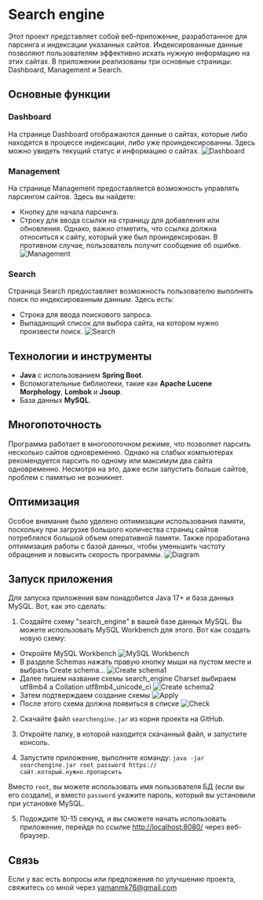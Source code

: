 # Search engine
Этот проект представляет собой веб-приложение, разработанное для парсинга и индексации указанных сайтов. Индексированные данные позволяют пользователям эффективно искать нужную информацию на этих сайтах. В приложении реализованы три основные страницы: Dashboard, Management и Search.

## Основные функции
### Dashboard
На странице Dashboard отображаются данные о сайтах, которые либо находятся в процессе индексации, либо уже проиндексированны. Здесь можно увидеть текущий статус и информацию о сайтах.
![Dashboard](https://github.com/Yaman96/SearchEngine/blob/fa69f4085ca5f856000d70217df501614989fdfe/screenShots/Dashboard_indexing.png)

### Management

На странице Management предоставляется возможность управлять парсингом сайтов. Здесь вы найдете:

-   Кнопку для начала парсинга.
-   Строку для ввода ссылки на страницу для добавления или обновления. Однако, важно отметить, что ссылка должна относиться к сайту, который уже был проиндексирован. В противном случае, пользователь получит сообщение об ошибке.
    ![Management](https://github.com/Yaman96/SearchEngine/blob/fa69f4085ca5f856000d70217df501614989fdfe/screenShots/Management_link.png)

### Search

Страница Search предоставляет возможность пользователю выполнять поиск по индексированным данным. Здесь есть:

-   Строка для ввода поискового запроса.
-   Выпадающий список для выбора сайта, на котором нужно произвести поиск.
    ![Search](https://github.com/Yaman96/SearchEngine/blob/fa69f4085ca5f856000d70217df501614989fdfe/screenShots/Search_result.png)
## Технологии и инструменты

-   **Java** с использованием **Spring Boot**.
-   Вспомогательные библиотеки, такие как **Apache Lucene Morphology**, **Lombok** и **Jsoup**.
-   База данных **MySQL**.

## Многопоточность

Программа работает в многопоточном режиме, что позволяет парсить несколько сайтов одновременно. Однако на слабых компьютерах рекомендуется парсить по одному или максимум два сайта одновременно. Несмотря на это, даже если запустить больше сайтов, проблем с памятью не возникнет.

## Оптимизация

Особое внимание было уделено оптимизации использования памяти, поскольку при загрузке большого количества страниц сайтов потреблялся большой объем оперативной памяти. Также проработана оптимизация работы с базой данных, чтобы уменьшить частоту обращения и повысить скорость программы.
![Diagram](https://github.com/Yaman96/SearchEngine/blob/77b2c30ea30cb996058057e3c2b24c9075a14834/screenShots/Diagram.png)

## Запуск приложения
Для запуска приложения вам понадобится Java 17+ и база данных MySQL. Вот, как это сделать:

1.  Создайте схему "search_engine" в вашей базе данных MySQL. Вы можете использовать MySQL Workbench для этого.
    Вот как создать новую схему:
- Откройте MySQL Workbench
  ![MySQL Workbench](https://github.com/Yaman96/SearchEngine/blob/2b71cca9d8caca7b77f53905ec216fe6119c6f65/screenShots/Workbench.png)
- В разделе Schemas нажать правую кнопку мыши на пустом месте и выбрать Create schema...
  ![Create schema1](https://github.com/Yaman96/SearchEngine/blob/2b71cca9d8caca7b77f53905ec216fe6119c6f65/screenShots/Create.png)
- Далее пишем название схемы search_engine Charset выбираем utf8mb4 а Collation utf8mb4_unicode_ci
  ![Create schema2](https://github.com/Yaman96/SearchEngine/blob/2b71cca9d8caca7b77f53905ec216fe6119c6f65/screenShots/options.png)
- Затем подтверждаем создание схемы
  ![Apply](https://github.com/Yaman96/SearchEngine/blob/2b71cca9d8caca7b77f53905ec216fe6119c6f65/screenShots/apply.png)
- После этого схема должна появиться в списке
  ![Check](https://github.com/Yaman96/SearchEngine/blob/2b71cca9d8caca7b77f53905ec216fe6119c6f65/screenShots/check.png)
2. Скачайте файл `searchengine.jar` из корня проекта на GitHub.

3. Откройте папку, в которой находится скачанный файл, и запустите консоль.

4. Запустите приложение, выполните команду:
    `java -jar searchengine.jar root password https://сайт.который.нужно.пропарсить`

Вместо `root`, вы можете использовать имя пользователя БД (если вы его создали), и вместо `password` укажите пароль, который вы установили при установке MySQL.

5.  Подождите 10-15 секунд, и вы сможете начать использовать приложение, перейдя по ссылке [http://localhost:8080/](http://localhost:8080/) через веб-браузер.

## Связь
Если у вас есть вопросы или предложения по улучшению проекта, свяжитесь со мной через yamanmk76@gmail.com